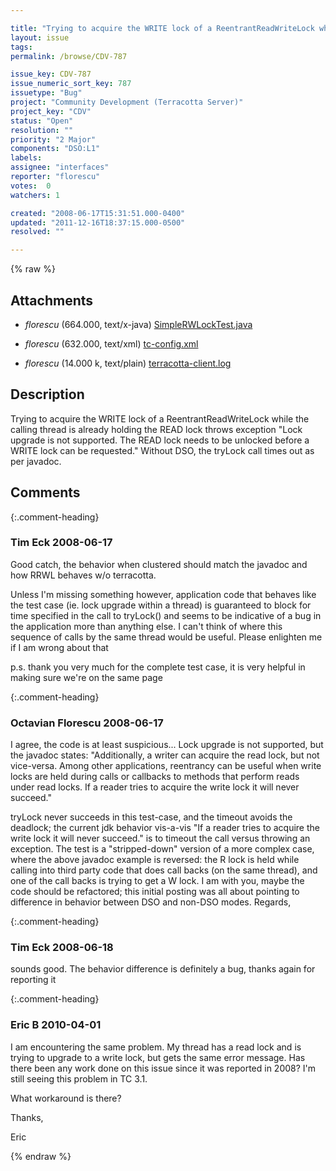 ```yaml
---

title: "Trying to acquire the WRITE lock of a ReentrantReadWriteLock while already holding the READ lock, throws exception"
layout: issue
tags: 
permalink: /browse/CDV-787

issue_key: CDV-787
issue_numeric_sort_key: 787
issuetype: "Bug"
project: "Community Development (Terracotta Server)"
project_key: "CDV"
status: "Open"
resolution: ""
priority: "2 Major"
components: "DSO:L1"
labels: 
assignee: "interfaces"
reporter: "florescu"
votes:  0
watchers: 1

created: "2008-06-17T15:31:51.000-0400"
updated: "2011-12-16T18:37:15.000-0500"
resolved: ""

---
```




{% raw %}


## Attachments
  
* <em>florescu</em> (664.000, text/x-java) [SimpleRWLockTest.java](/attachments/CDV/CDV-787/SimpleRWLockTest.java)
  
* <em>florescu</em> (632.000, text/xml) [tc-config.xml](/attachments/CDV/CDV-787/tc-config.xml)
  
* <em>florescu</em> (14.000 k, text/plain) [terracotta-client.log](/attachments/CDV/CDV-787/terracotta-client.log)
  



## Description

<div markdown="1" class="description">

Trying to acquire the WRITE lock of a ReentrantReadWriteLock while the calling thread is already holding the READ lock throws exception "Lock upgrade is not supported. The READ lock needs to be unlocked before a WRITE lock can be requested." Without DSO, the tryLock call times out as per javadoc.

</div>

## Comments


{:.comment-heading}
### **Tim Eck** <span class="date">2008-06-17</span>

<div markdown="1" class="comment">

Good catch, the behavior when clustered should match the javadoc and how RRWL behaves w/o terracotta.

Unless I'm missing something however, application code that behaves like the test case (ie. lock upgrade within a thread) is guaranteed to block for time specified in the call to tryLock() and seems to be indicative of a bug in the application more than anything else. I can't think of where this sequence of calls by the same thread would be useful. Please enlighten me if I am wrong about that

p.s. thank you very much for the complete test case, it is very helpful in making sure we're on the same page

</div>


{:.comment-heading}
### **Octavian Florescu** <span class="date">2008-06-17</span>

<div markdown="1" class="comment">

I agree, the code is at least suspicious... Lock upgrade is not supported, but the javadoc states: "Additionally, a writer can acquire the read lock, but not vice-versa.  Among other applications, reentrancy can be useful when write locks are held during calls or callbacks to methods that perform reads under read locks.  If a reader tries to acquire the write lock it will never succeed."

tryLock never succeeds in this test-case, and the timeout avoids the deadlock; the current jdk behavior vis-a-vis "If a reader tries to acquire the write lock it will never succeed." is to timeout the call versus throwing an exception. The test is a "stripped-down" version of a more complex case, where the above javadoc example is reversed: the R lock is held while calling into third party code that does call backs (on the same thread), and one of the call backs is trying to get a W lock. I am with you, maybe the code should be refactored; this initial posting was all about pointing to difference in behavior between DSO and non-DSO modes. Regards, 



</div>


{:.comment-heading}
### **Tim Eck** <span class="date">2008-06-18</span>

<div markdown="1" class="comment">

sounds good. The behavior difference is definitely a bug, thanks again for reporting it

</div>


{:.comment-heading}
### **Eric B** <span class="date">2010-04-01</span>

<div markdown="1" class="comment">

I am encountering the same problem.  My thread has a read lock and is trying to upgrade to a write lock, but gets the same error message.  Has there been any work done on this issue since it was reported in 2008?  I'm still seeing this problem in TC 3.1.

What workaround is there?

Thanks,

Eric

</div>



{% endraw %}
